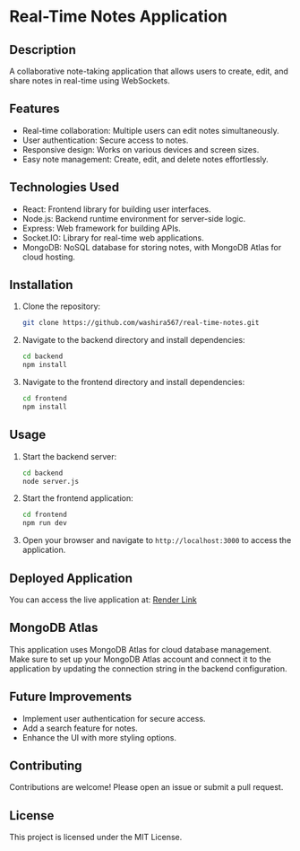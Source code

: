 # Real-Time Notes Application

## Description

A collaborative note-taking application that allows users to create, edit, and share notes in real-time using WebSockets.

## Features

- Real-time collaboration: Multiple users can edit notes simultaneously.
- User authentication: Secure access to notes.
- Responsive design: Works on various devices and screen sizes.
- Easy note management: Create, edit, and delete notes effortlessly.

## Technologies Used

- React: Frontend library for building user interfaces.
- Node.js: Backend runtime environment for server-side logic.
- Express: Web framework for building APIs.
- Socket.IO: Library for real-time web applications.
- MongoDB: NoSQL database for storing notes, with MongoDB Atlas for cloud hosting.

## Installation

1. Clone the repository:
   ```bash
   git clone https://github.com/washira567/real-time-notes.git
   ```
2. Navigate to the backend directory and install dependencies:
   ```bash
   cd backend
   npm install
   ```
3. Navigate to the frontend directory and install dependencies:
   ```bash
   cd frontend
   npm install
   ```

## Usage

1. Start the backend server:
   ```bash
   cd backend
   node server.js
   ```
2. Start the frontend application:
   ```bash
   cd frontend
   npm run dev
   ```
3. Open your browser and navigate to `http://localhost:3000` to access the application.

## Deployed Application

You can access the live application at: [Render Link](https://real-time-notes-backend-6qdj.onrender.com)

## MongoDB Atlas

This application uses MongoDB Atlas for cloud database management. Make sure to set up your MongoDB Atlas account and connect it to the application by updating the connection string in the backend configuration.

## Future Improvements

- Implement user authentication for secure access.
- Add a search feature for notes.
- Enhance the UI with more styling options.

## Contributing

Contributions are welcome! Please open an issue or submit a pull request.

## License

This project is licensed under the MIT License.

